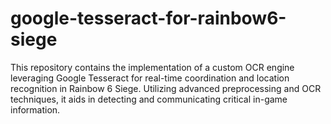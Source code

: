 # google-tesseract-for-rainbow6-siege
This repository contains the implementation of a custom OCR engine leveraging Google Tesseract for real-time coordination and location recognition in Rainbow 6 Siege. Utilizing advanced preprocessing and OCR techniques, it aids in detecting and communicating critical in-game information.
